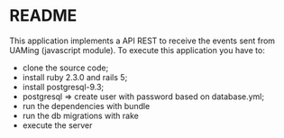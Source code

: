 # README

This application implements a API REST to receive the events sent from UAMing (javascript module).
To execute this application you have to:

* clone the source code;
* install ruby 2.3.0 and rails 5;
* install postgresql-9.3;
* postgresql => create user with password based on database.yml;
* run the dependencies with bundle
* run the db migrations with rake
* execute the server
